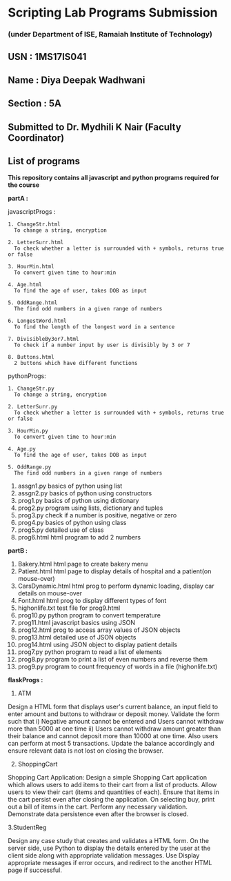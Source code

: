 # Scripting Lab Programs Submission

### (under Department of ISE, Ramaiah Institute of Technology)

## USN : 1MS17IS041

## Name : Diya Deepak Wadhwani

## Section : 5A

## Submitted to Dr. Mydhili K Nair (Faculty Coordinator)

## List of programs
</span>

**This repository contains all javascript and python programs required for the course**

**partA :**

  javascriptProgs :
  
    1. ChangeStr.html
      To change a string, encryption
      
    2. LetterSurr.html
      To check whether a letter is surrounded with + symbols, returns true or false
    
    3. HourMin.html
      To convert given time to hour:min
    
    4. Age.html
      To find the age of user, takes DOB as input
    
    5. OddRange.html
      The find odd numbers in a given range of numbers
    
    6. LongestWord.html
      To find the length of the longest word in a sentence
    
    7. DivisibleBy3or7.html
      To check if a number input by user is divisibly by 3 or 7
    
    8. Buttons.html
      2 buttons which have different functions
  
  pythonProgs:
    
    1. ChangeStr.py
      To change a string, encryption
    
    2. LetterSurr.py
      To check whether a letter is surrounded with + symbols, returns true or false
    
    3. HourMin.py
      To convert given time to hour:min
    
    4. Age.py
      To find the age of user, takes DOB as input
    
    5. OddRange.py
      The find odd numbers in a given range of numbers
  
  1. assgn1.py
    basics of python using list
  2. assgn2.py
    basics of python using constructors
  3. prog1.py
    basics of python using dictionary
  4. prog2.py
    program using lists, dictionary and tuples
  5. prog3.py
    check if a number is positive, negative or zero
  6. prog4.py
    basics of python using class
  7. prog5.py
    detailed use of class
  8. prog6.html
    html program to add 2 numbers

**partB :**

  1. Bakery.html
    html page to create bakery menu
  2. Patient.html
    html page to display details of hospital and a patient(on mouse-over)
  3. CarsDynamic.html
    html prog to perform dynamic loading, display car details on mouse-over
  4. Font.html
    html prog to display different types of font
  5. highonlife.txt
    test file for prog9.html
  6. prog10.py
    python program to convert temperature
  7. prog11.html
    javascript basics using JSON
  8. prog12.html
    prog to access array values of JSON objects
  9. prog13.html
    detailed use of JSON objects
  10. prog14.html
    using JSON object to display patient details
  11. prog7.py
    python program to read a list of elements
  12. prog8.py
    program to print a list of even numbers and reverse them
  13. prog9.py
    program to count frequency of words in a file (highonlife.txt)
    
**flaskProgs :**

  1. ATM
  
  Design a HTML form that displays user's current balance, an input field to enter amount and buttons to withdraw or deposit money. Validate the form such that 
    i) Negative amount cannot be entered and Users cannot withdraw more than 5000 at one time 
    ii) Users cannot withdraw amount greater than their balance and cannot deposit more than 10000 at one time. Also users can perform at most 5 transactions. 
    Update the balance accordingly and ensure relevant data is not lost on closing the browser.
 
2. ShoppingCart
  
  Shopping Cart Application: Design a simple Shopping Cart application which allows users to add items to their cart from a list of products. Allow users to view their cart (items and quantities of each). Ensure that items in the cart persist even after closing the application. On selecting buy, print out a bill of items in the cart. Perform any necessary validation. Demonstrate data persistence even after the browser is closed.
  
3.StudentReg

  Design any case study that creates and validates a HTML form. On the server side, use Python to display the details entered by the user at the client side along with appropriate validation messages. Use Display appropriate messages if error occurs, and redirect to the another HTML page if successful.
